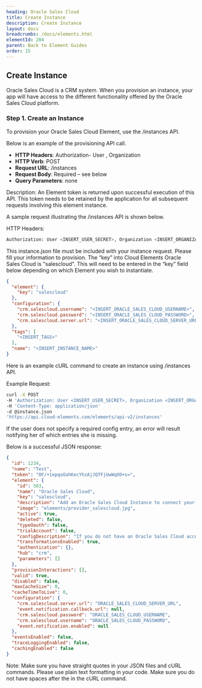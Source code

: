 ```yaml
---
heading: Oracle Sales Cloud
title: Create Instance
description: Create Instance
layout: docs
breadcrumbs: /docs/elements.html
elementId: 204
parent: Back to Element Guides
order: 15
---
```


## Create Instance

Oracle Sales Cloud is a CRM system. When you provision an instance, your app will have access to the different functionality offered by the Oracle Sales Cloud platform.

### Step 1. Create an Instance

To provision your Oracle Sales Cloud Element, use the /instances API.

Below is an example of the provisioning API call.

* __HTTP Headers__: Authorization- User <user secret>, Organization <organization secret>
* __HTTP Verb__: POST
* __Request URL__: /instances
* __Request Body__: Required – see below
* __Query Parameters__: none

Description: An Element token is returned upon successful execution of this API. This token needs to be retained by the application for all subsequent requests involving this element instance.

A sample request illustrating the /instances API is shown below.

HTTP Headers:

```bash
Authorization: User <INSERT_USER_SECRET>, Organization <INSERT_ORGANIZATION_SECRET>

```
This instance.json file must be included with your instance request.  Please fill your information to provision.  The “key” into Cloud Elements Oracle Sales Cloud is "salescloud".  This will need to be entered in the “key” field below depending on which Element you wish to instantiate.

```json
{
  "element": {
    "key": "salescloud"
  },
  "configuration": {
    "crm.salescloud.username": "<INSERT_ORACLE_SALES_CLOUD_USERNAME>",
    "crm.salescloud.password": "<INSERT_ORACLE_SALES_CLOUD_PASSWORD>",
    "crm.salescloud.server.url": "<INSERT_ORACLE_SALES_CLOUD_SERVER_URL>"
  },
  "tags": [
    "<INSERT_TAGS>"
  ],
  "name": "<INSERT_INSTANCE_NAME>"
}
```

Here is an example cURL command to create an instance using /instances API.

Example Request:

```bash
curl -X POST
-H 'Authorization: User <INSERT_USER_SECRET>, Organization <INSERT_ORGANIZATION_SECRET>'
-H 'Content-Type: application/json'
-d @instance.json
'https://api.cloud-elements.com/elements/api-v2/instances'
```

If the user does not specify a required config entry, an error will result notifying her of which entries she is missing.

Below is a successful JSON response:

```json
{
  "id": 1234,
  "name": "Test",
  "token": "OF/+1epqoOahKecYhzAjJQTFjUwWqXD+s=",
  "element": {
    "id": 503,
    "name": "Oracle Sales Cloud",
    "key": "salescloud",
    "description": "Add an Oracle Sales Cloud Instance to connect your existing Oracle Sales Cloud account to the CRM Hub, allowing you to manage your accounts, opportunities, contacts, leads, users, etc. across multiple CRM Elements. You will need your Oracle Sales Cloud account information to add an instance.",
    "image": "elements/provider_salescloud.jpg",
    "active": true,
    "deleted": false,
    "typeOauth": false,
    "trialAccount": false,
    "configDescription": "If you do not have an Oracle Sales Cloud account, you can find out more about them at Oracle Sales Cloud",
    "transformationsEnabled": true,
    "authentication": {},
    "hub": "crm",
    "parameters": []
  },
  "provisionInteractions": [],
  "valid": true,
  "disabled": false,
  "maxCacheSize": 0,
  "cacheTimeToLive": 0,
  "configuration": {
    "crm.salescloud.server.url": "ORACLE_SALES_CLOUD_SERVER_URL",
    "event.notification.callback.url": null,
    "crm.salescloud.password": "ORACLE_SALES_CLOUD_USERNAME",
    "crm.salescloud.username": "ORACLE_SALES_CLOUD_PASSWORD",
    "event.notification.enabled": null
  },
  "eventsEnabled": false,
  "traceLoggingEnabled": false,
  "cachingEnabled": false
}
```

Note:  Make sure you have straight quotes in your JSON files and cURL commands.  Please use plain text formatting in your code.  Make sure you do not have spaces after the in the cURL command.
